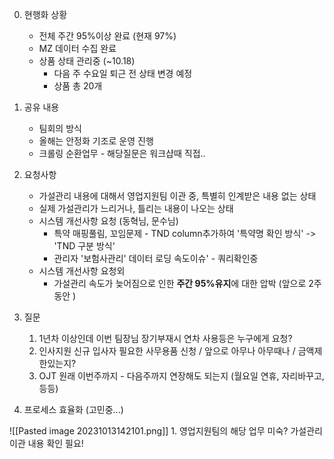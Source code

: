00. 현행화 상황
	- 전체 주간 95%이상 완료 (현재 97%)
	- MZ 데이터 수집 완료 
	- 상품 상태 관리중 (~10.18)
		- 다음 주 수요일 퇴근 전 상태 변경 예정
		- 상품 총 20개 


1. 공유 내용 
	- 팀회의 방식
	- 올해는 안정화 기조로 운영 진행
	- 크롤링 순환업무 - 해당질문은 워크샵때 직접..


2. 요청사항 
	- 가설관리 내용에 대해서 영업지원팀 이관 중, 특별히 인계받은 내용 없는 상태
	- 실제 가설관리가 느리거나, 틀리는 내용이 나오는 상태
	- 시스템 개선사항 요청 (동혁님, 문수님)
		- 특약 매핑풀림, 꼬임문제 - TND column추가하여 '특약명 확인 방식' -> 'TND 구분 방식' 
		- 관리자 '보험사관리' 데이터 로딩 속도이슈' - 쿼리확인중 
	- 시스템 개선사항 요청외 
		- 가설관리 속도가 늦어짐으로 인한 **주간 95%유지**에 대한 압박 (앞으로 2주동안 )


3. 질문
	1. 1년차 이상인데 이번 팀장님 장기부재시 연차 사용등은 누구에게 요청?
	2. 인사지원 신규 입사자 필요한 사무용품 신청 / 앞으로 아무나 아무때나 / 금액제한있는지?
	3. OJT 원래 이번주까지 - 다음주까지 연장해도 되는지 (월요일 연휴, 자리바꾸고, 등등)


4. 프로세스 효율화 (고민중...)
 
![[Pasted image 20231013142101.png]]
	1. 영업지원팀의 해당 업무 미숙? 가설관리 이관 내용 확인 필요!

